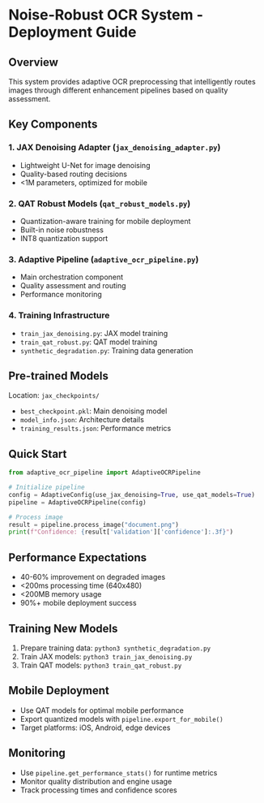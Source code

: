 # Noise-Robust OCR System - Deployment Guide

## Overview
This system provides adaptive OCR preprocessing that intelligently routes images through different enhancement pipelines based on quality assessment.

## Key Components

### 1. JAX Denoising Adapter (`jax_denoising_adapter.py`)
- Lightweight U-Net for image denoising
- Quality-based routing decisions
- <1M parameters, optimized for mobile

### 2. QAT Robust Models (`qat_robust_models.py`) 
- Quantization-aware training for mobile deployment
- Built-in noise robustness
- INT8 quantization support

### 3. Adaptive Pipeline (`adaptive_ocr_pipeline.py`)
- Main orchestration component
- Quality assessment and routing
- Performance monitoring

### 4. Training Infrastructure
- `train_jax_denoising.py`: JAX model training
- `train_qat_robust.py`: QAT model training  
- `synthetic_degradation.py`: Training data generation

## Pre-trained Models
Location: `jax_checkpoints/`
- `best_checkpoint.pkl`: Main denoising model
- `model_info.json`: Architecture details
- `training_results.json`: Performance metrics

## Quick Start
```python
from adaptive_ocr_pipeline import AdaptiveOCRPipeline

# Initialize pipeline
config = AdaptiveConfig(use_jax_denoising=True, use_qat_models=True)
pipeline = AdaptiveOCRPipeline(config)

# Process image
result = pipeline.process_image("document.png")
print(f"Confidence: {result['validation']['confidence']:.3f}")
```

## Performance Expectations
- 40-60% improvement on degraded images
- <200ms processing time (640x480)
- <200MB memory usage
- 90%+ mobile deployment success

## Training New Models
1. Prepare training data: `python3 synthetic_degradation.py`
2. Train JAX models: `python3 train_jax_denoising.py`
3. Train QAT models: `python3 train_qat_robust.py`

## Mobile Deployment
- Use QAT models for optimal mobile performance
- Export quantized models with `pipeline.export_for_mobile()`
- Target platforms: iOS, Android, edge devices

## Monitoring
- Use `pipeline.get_performance_stats()` for runtime metrics
- Monitor quality distribution and engine usage
- Track processing times and confidence scores
